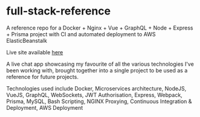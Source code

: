 # full-stack-reference
A reference repo for a Docker + Nginx + Vue + GraphQL + Node + Express + Prisma project with CI and automated deployment to AWS ElasticBeanstalk

Live site available [here](http://fullstack.sjbroughton.com)

A live chat app showcasing my favourite of all the various technologies I've been working with, brought together into a single project to be used as a reference for future projects.

Technologies used include Docker, Microservices architecture, NodeJS, VueJS, GraphQL, WebSockets, JWT Authorisation, Express, Webpack, Prisma, MySQL, Bash Scripting, NGINX Proxying, Continuous Integration & Deployment, AWS Deployment
